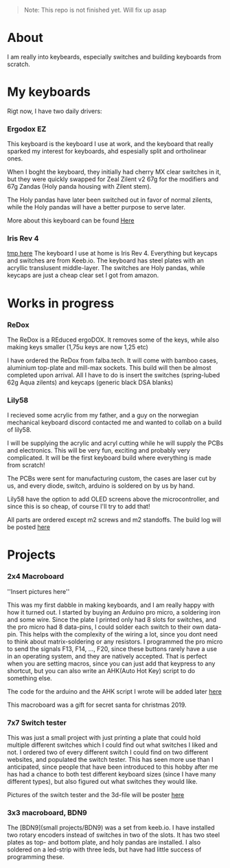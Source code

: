 > Note:
> This repo is not finished yet. Will fix up asap

# About
I am really into keybeards, especially switches and building keyboards from scratch.


# My keyboards
Rigt now, I have two daily drivers:

### Ergodox EZ
This keyboard is the keyboard I use at work, and the keyboard that really sparked my interest for keyboards, ahd espesially split and ortholinear ones.

When I boght the keyboard, they initially had cherry MX clear switches in it, but they were quickly swapped for Zeal Zilent v2 67g for the modifiers and 67g Zandas (Holy panda housing with Zilent stem).

The Holy pandas have later been switched out in favor of normal zilents, while the Holy pandas will have a better purpose to serve later.

More about this keyboard can be found [Here](ErgodoxEZ)


### Iris Rev 4
[tmp here](IrisRev4)
The keyboard I use at home is Iris Rev 4. 
Everything but keycaps and switches are from Keeb.io.
The keyboard has steel plates with an acryllic translusent middle-layer. 
The switches are Holy pandas, while keycaps are just a cheap clear set I got from amazon.

# Works in progress

### ReDox

The ReDox is a REduced ergoDOX. It removes some of the keys, while also making keys smaller (1,75u keys are now 1,25 etc)

I have ordered the ReDox from falba.tech. It will come with bamboo cases, aluminium top-plate and mill-max sockets. This build will then be almost completed upon arrival. All I have to do is insert the switches (spring-lubed 62g Aqua zilents) and keycaps (generic black DSA blanks)

### Lily58

I recieved some acrylic from my father, and a guy on the norwegian mechanical keyboard discord contacted me and wanted to collab on a build of lily58.

I will be supplying the acrylic and acryl cutting while he will supply the PCBs and electronics. This will be very fun, exciting and probably very complicated. It will be the first keyboard build where everything is made from scratch!

The PCBs were sent for manufacturing custom, the cases are laser cut by us, and every diode, switch, arduino is soldered on by us by hand.

Lily58 have the option to add OLED screens above the microcontroller, and since this is so cheap, of course I'll try to add that!

All parts are ordered except m2 screws and m2 standoffs. The build log will be posted [here](lily58)

# Projects

### 2x4 Macroboard
''Insert pictures here''

This was my first dabble in making keyboards, and I am really happy with how it turned out.
I started by buying an Arduino pro micro, a soldering iron and some wire.
Since the plate I printed only had 8 slots for switches, and the pro micro had 8 data-pins, I could solder each switch to their own data-pin.
This helps with the complexity of the wiring a lot, since you dont need to think about matrix-soldering or any resistors.
I programmed the pro micro to send the signals F13, F14, ..., F20, since these buttons rarely have a use in an operating system, and they are natively accepted. That is perfect when you are setting macros, since you can just add that keypress to any shortcut, but you can also write an AHK(Auto Hot Key) script to do something else.

The code for the arduino and the AHK script I wrote will be added later [here](projects)

This macroboard was a gift for secret santa for christmas 2019.

### 7x7 Switch tester

This was just a small project with just printing a plate that could hold multiple different switches which I could find out what switches I liked and not.
I ordered two of every different switch I could find on two different websites, and populated the switch tester.
This has seen more use than I anticipated, since people that have been introduced to this hobby after me has had a chance to both test different keyboard sizes (since I have many different types), but also figured out what switches they would like.

Pictures of the switch tester and the 3d-file will be poster [here](projects)


### 3x3 macroboard, BDN9

The [BDN9](small projects/BDN9) was a set from keeb.io. I have installed two rotary encoders instead of switches in two of the slots.
It has two steel plates as top- and bottom plate, and holy pandas are installed. I also soldered on a led-strip with three leds, but have had little success of programming these.